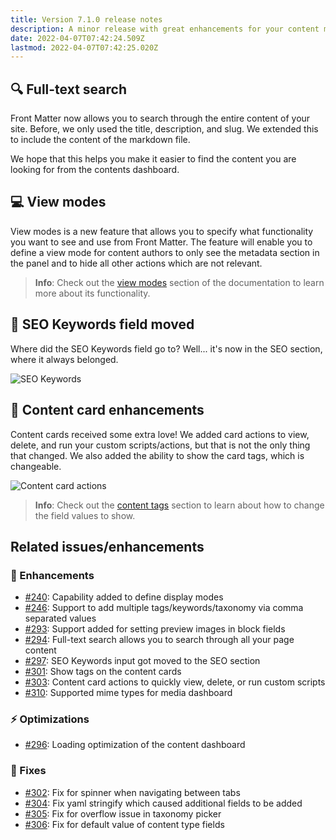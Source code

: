 ```yaml
---
title: Version 7.1.0 release notes
description: A minor release with great enhancements for your content management experience.
date: 2022-04-07T07:42:24.509Z
lastmod: 2022-04-07T07:42:25.020Z
---
```


## 🔍 Full-text search

Front Matter now allows you to search through the entire content of your site. Before, we only used the title, description, and slug. We extended this to include the content of the markdown file.

We hope that this helps you make it easier to find the content you are looking for from the contents dashboard.

## 💻 View modes

View modes is a new feature that allows you to specify what functionality you want to see and use from Front Matter. The feature will enable you to define a view mode for content authors to only see the metadata section in the panel and to hide all other actions which are not relevant.

> **Info**: Check out the [view modes](/docs/panel#view-modes) section of the documentation to learn more about its functionality.

## 🔦 SEO Keywords field moved

Where did the SEO Keywords field go to? Well... it's now in the SEO section, where it always belonged. 

![SEO Keywords](/releases/v7.1.0/seo-keywords.png)

## 🪪 Content card enhancements

Content cards received some extra love! We added card actions to view, delete, and run your custom scripts/actions, but that is not the only thing that changed. We also added the ability to show the card tags, which is changeable.

![Content card actions](/releases/v7.1.0/content-card-actions.png)

> **Info**: Check out the [content tags](/docs/dashboard#card-tags) section to learn about how to change the field values to show.

## Related issues/enhancements

### 🎨 Enhancements
 
- [#240](https://github.com/estruyf/vscode-front-matter/issues/240): Capability added to define display modes
- [#246](https://github.com/estruyf/vscode-front-matter/issues/246): Support to add multiple tags/keywords/taxonomy via comma separated values
- [#293](https://github.com/estruyf/vscode-front-matter/issues/293): Support added for setting preview images in block fields
- [#294](https://github.com/estruyf/vscode-front-matter/issues/294): Full-text search allows you to search through all your page content
- [#297](https://github.com/estruyf/vscode-front-matter/issues/297): SEO Keywords input got moved to the SEO section
- [#301](https://github.com/estruyf/vscode-front-matter/issues/301): Show tags on the content cards
- [#303](https://github.com/estruyf/vscode-front-matter/issues/303): Content card actions to quickly view, delete, or run custom scripts
- [#310](https://github.com/estruyf/vscode-front-matter/issues/310): Supported mime types for media dashboard

### ⚡️ Optimizations

- [#296](https://github.com/estruyf/vscode-front-matter/issues/296): Loading optimization of the content dashboard

### 🐞 Fixes

- [#302](https://github.com/estruyf/vscode-front-matter/issues/302): Fix for spinner when navigating between tabs
- [#304](https://github.com/estruyf/vscode-front-matter/issues/304): Fix yaml stringify which caused additional fields to be added
- [#305](https://github.com/estruyf/vscode-front-matter/issues/305): Fix for overflow issue in taxonomy picker
- [#306](https://github.com/estruyf/vscode-front-matter/issues/306): Fix for default value of content type fields